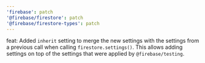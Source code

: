 ```yaml
---
'firebase': patch
'@firebase/firestore': patch
'@firebase/firestore-types': patch
---
```

feat: Added `inherit` setting to merge the new settings with the settings from a previous call when calling `firestore.settings()`. This allows adding settings on top of the settings that were applied by `@firebase/testing`.

